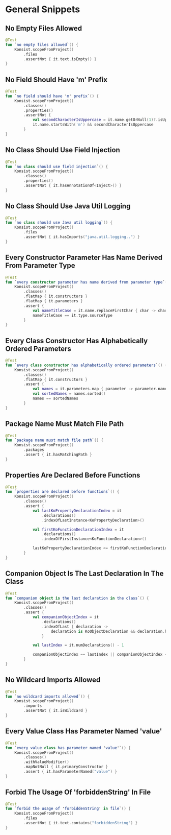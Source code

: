 # General Snippets

## No Empty Files Allowed

```kotlin
@Test
fun `no empty files allowed`() {
    Konsist.scopeFromProject()
        .files
        .assertNot { it.text.isEmpty() }
}
```

## No Field Should Have 'm' Prefix

```kotlin
@Test
fun `no field should have 'm' prefix`() {
    Konsist.scopeFromProject()
        .classes()
        .properties()
        .assertNot {
            val secondCharacterIsUppercase = it.name.getOrNull(1)?.isUpperCase() ?: false
            it.name.startsWith('m') && secondCharacterIsUppercase
        }
}
```

## No Class Should Use Field Injection

```kotlin
@Test
fun `no class should use field injection`() {
    Konsist.scopeFromProject()
        .classes()
        .properties()
        .assertNot { it.hasAnnotationOf<Inject>() }
}
```

## No Class Should Use Java Util Logging

```kotlin
@Test
fun `no class should use Java util logging`() {
    Konsist.scopeFromProject()
        .files
        .assertNot { it.hasImports("java.util.logging..") }
}
```

## Every Constructor Parameter Has Name Derived From Parameter Type

```kotlin
@Test
fun `every constructor parameter has name derived from parameter type`() {
    Konsist.scopeFromProject()
        .classes()
        .flatMap { it.constructors }
        .flatMap { it.parameters }
        .assert {
            val nameTitleCase = it.name.replaceFirstChar { char -> char.titlecase(Locale.getDefault()) }
            nameTitleCase == it.type.sourceType
        }
}
```

## Every Class Constructor Has Alphabetically Ordered Parameters

```kotlin
@Test
fun `every class constructor has alphabetically ordered parameters`() {
    Konsist.scopeFromProject()
        .classes()
        .flatMap { it.constructors }
        .assert {
            val names = it.parameters.map { parameter -> parameter.name }
            val sortedNames = names.sorted()
            names == sortedNames
        }
}
```

## Package Name Must Match File Path

```kotlin
@Test
fun `package name must match file path`() {
    Konsist.scopeFromProject()
        .packages
        .assert { it.hasMatchingPath }
}
```

## Properties Are Declared Before Functions

```kotlin
@Test
fun `properties are declared before functions`() {
    Konsist.scopeFromProject()
        .classes()
        .assert {
            val lastKoPropertyDeclarationIndex = it
                .declarations()
                .indexOfLastInstance<KoPropertyDeclaration>()

            val firstKoFunctionDeclarationIndex = it
                .declarations()
                .indexOfFirstInstance<KoFunctionDeclaration>()

            lastKoPropertyDeclarationIndex <= firstKoFunctionDeclarationIndex
        }
}
```

## Companion Object Is The Last Declaration In The Class

```kotlin
@Test
fun `companion object is the last declaration in the class`() {
    Konsist.scopeFromProject()
        .classes()
        .assert {
            val companionObjectIndex = it
                .declarations()
                .indexOfLast { declaration ->
                    declaration is KoObjectDeclaration && declaration.hasModifiers(KoModifier.COMPANION)
                }

            val lastIndex = it.numDeclarations() - 1

            companionObjectIndex == lastIndex || companionObjectIndex == -1
        }
}
```

## No Wildcard Imports Allowed

```kotlin
@Test
fun `no wildcard imports allowed`() {
    Konsist.scopeFromProject()
        .imports
        .assertNot { it.isWildcard }
}
```

## Every Value Class Has Parameter Named 'value'

```kotlin
@Test
fun `every value class has parameter named 'value'`() {
    Konsist.scopeFromProject()
        .classes()
        .withValueModifier()
        .mapNotNull { it.primaryConstructor }
        .assert { it.hasParameterNamed("value") }
}
```

## Forbid The Usage Of 'forbiddenString' In File

```kotlin
@Test
fun `forbid the usage of 'forbiddenString' in file`() {
    Konsist.scopeFromProject()
        .files
        .assertNot { it.text.contains("forbiddenString") }
}
```

